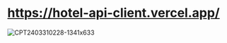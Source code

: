 # https://hotel-api-client.vercel.app/

![CPT2403310228-1341x633](https://github.com/OmerCoskun43/HotelApi-Client/assets/144324576/5ddc11a0-96c7-423d-a2ea-4dfcbad4779d)
